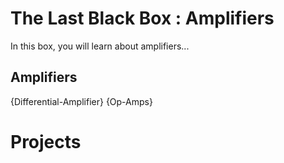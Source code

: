 # The Last Black Box : Amplifiers
In this box, you will learn about amplifiers...

## Amplifiers
{Differential-Amplifier}
{Op-Amps}

# Projects
